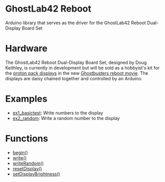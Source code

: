 # GhostLab42 Reboot
Arduino library that serves as the driver for the GhostLab42 Reboot Dual-Display Board Set

# Hardware
The GhostLab42 Reboot Dual-Display Board Set, designed by Doug Keithley, is currently in development but will be sold as a hobbyist's kit for the [proton pack displays](https://twitter.com/paulfeig/status/615866469830758400) in the new [Ghostbusters reboot movie](https://en.wikipedia.org/wiki/Ghostbusters_(2016_film)). The displays are daisy chained together and controlled by an Arduino.

# Examples
* [ex1_basictest](https://github.com/jaredpetersen/ghostlab42reboot/blob/master/GhostLab42Reboot/examples/ex1_basictest/ex1_basictest.ino): Write numbers to the display
* [ex2_random](https://github.com/jaredpetersen/ghostlab42reboot/blob/master/GhostLab42Reboot/examples/ex2_random/ex2_random.ino): Write a random number to the display

# Functions
* [begin()](https://github.com/jaredpetersen/ghostlab42reboot/blob/master/documentation/functions/begin.md)
* [write()](https://github.com/jaredpetersen/ghostlab42reboot/blob/master/documentation/functions/write.md)
* [writeRandom()](https://github.com/jaredpetersen/ghostlab42reboot/blob/master/documentation/functions/writerandom.md)
* [resetDisplay()](https://github.com/jaredpetersen/ghostlab42reboot/blob/master/documentation/functions/resetdisplay.md)
* [setDisplayBrightness()](https://github.com/jaredpetersen/ghostlab42reboot/blob/master/documentation/functions/setdisplaybrightness.md)
